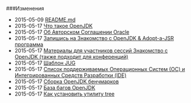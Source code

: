 ###Изменения

* 2015-05-09 [README.md](README.md)
* 2015-05-17 [Что такое OpenJDK](adopt-openjdk-getting-started/what_is_openjdk.md)
* 2015-05-17 [Об Авторском Соглашении Oracle](adopt-openjdk-getting-started/about_oca_-_signing_the_oca.md)
* 2015-05-17 [Запишись на Знакомство с OpenJDK & Adopt-a-JSR программа](adopt-openjdk-getting-started/write_up_on_the_adopt_openjdk_&_adopt-a-jsr_programs.md)
* 2015-05-17 [Материалы для участников сессий Знакомство с OpenJDK (также подходит для конференций)](adopt-openjdk-getting-started/hand-out_for_attendees_of_the_adopt_openjdk_sessions_also_applicable_for_conferences.md)
* 2015-05-17 [Шаблон JUG](adopt-openjdk-getting-started/custom_jug_hand-out_template.md)
* 2015-05-17 [Список поддерживаемых Операционных Систем (ОС) и Интегрированных Средств Разработки (IDE)](adopt-openjdk-getting-started/table_of_supported_oses_&_ides.md)
* 2015-05-17 [Сборка OpenJDK бенчмарков](adopt-openjdk-getting-started/openjdk-build-benchmarks.md)
* 2015-05-17 [База багов OpenJDK](adopt-openjdk-getting-started/openjdk_bug_database_jira.md)
* 2015-05-17 [Как установить утилиту tree](adopt-openjdk-getting-started/install_the_tree_command.md)
